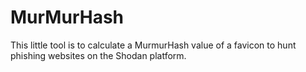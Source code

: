 # MurMurHash
This little tool is to calculate a MurmurHash value of a favicon to hunt phishing websites on the Shodan platform.
